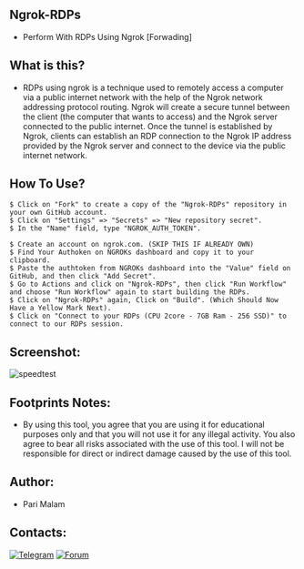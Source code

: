 ## Ngrok-RDPs
- Perform With RDPs Using Ngrok [Forwading]
## What is this?
- RDPs using ngrok is a technique used to remotely access a computer via a public internet network with the help of the Ngrok network addressing protocol routing. Ngrok will create a secure tunnel between the client (the computer that wants to access) and the Ngrok server connected to the public internet. Once the tunnel is established by Ngrok, clients can establish an RDP connection to the Ngrok IP address provided by the Ngrok server and connect to the device via the public internet network.
## How To Use?
``` 
$ Click on "Fork" to create a copy of the "Ngrok-RDPs" repository in your own GitHub account.
$ Click on "Settings" => "Secrets" => "New repository secret".
$ In the "Name" field, type "NGROK_AUTH_TOKEN".

$ Create an account on ngrok.com. (SKIP THIS IF ALREADY OWN)
$ Find Your Authoken on NGROKs dashboard and copy it to your clipboard.
$ Paste the authtoken from NGROKs dashboard into the "Value" field on GitHub, and then click "Add Secret".
$ Go to Actions and click on "Ngrok-RDPs", then click "Run Workflow" and choose "Run Workflow" again to start building the RDPs.
$ Click on "Ngrok-RDPs" again, Click on "Build". (Which Should Now Have a Yellow Mark Next).
$ Click on "Connect to your RDPs (CPU 2core - 7GB Ram - 256 SSD)" to connect to our RDPs session.
``` 
## Screenshot:
![speedtest](https://user-images.githubusercontent.com/25004320/233995465-2dbeba9a-bb77-4c24-835d-5a8cb5b7076d.png)
## Footprints Notes:
- By using this tool, you agree that you are using it for educational purposes only and that you will not use it for any illegal activity. You also agree to bear all risks associated with the use of this tool. I will not be responsible for direct or indirect damage caused by the use of this tool.
## Author:
- Pari Malam
## Contacts:
[![Telegram](https://img.shields.io/badge/-Telegram-blue)](https://telegram.me/SurpriseMTFK)
[![Forum](https://img.shields.io/badge/-Forum-red)](https://dragonforce.io)
